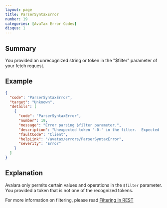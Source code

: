 ```yaml
---
layout: page
title: ParserSyntaxError
number: 19
categories: [AvaTax Error Codes]
disqus: 1
---
```


## Summary

You provided an unrecognized string or token in the "$filter" parameter of your fetch request.

## Example

```json
{
  "code": "ParserSyntaxError",
  "target": "Unknown",
  "details": [
    {
      "code": "ParserSyntaxError",
      "number": 19,
      "message": "Error parsing $filter parameter.",
      "description": "Unexpected token '-0-' in the filter.  Expected '-1-'. -2-",
      "faultCode": "Client",
      "helpLink": "/avatax/errors/ParserSyntaxError",
      "severity": "Error"
    }
  ]
}
```

## Explanation

Avalara only permits certain values and operations in the `$filter` parameter.  You provided a token that is not one of the recognized tokens.

For more information on filtering, please read <a href="/avatax/filtering-in-rest/">Filtering In REST</a>
